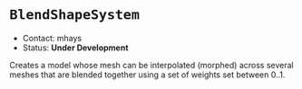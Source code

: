 # `BlendShapeSystem`

*   Contact: mhays
*   Status: **Under Development**

Creates a model whose mesh can be interpolated (morphed) across several meshes
that are blended together using a set of weights set between 0..1.
